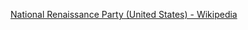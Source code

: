 ﻿[National Renaissance Party (United States) - Wikipedia](https://en.wikipedia.org/wiki/National_Renaissance_Party_(United_States))